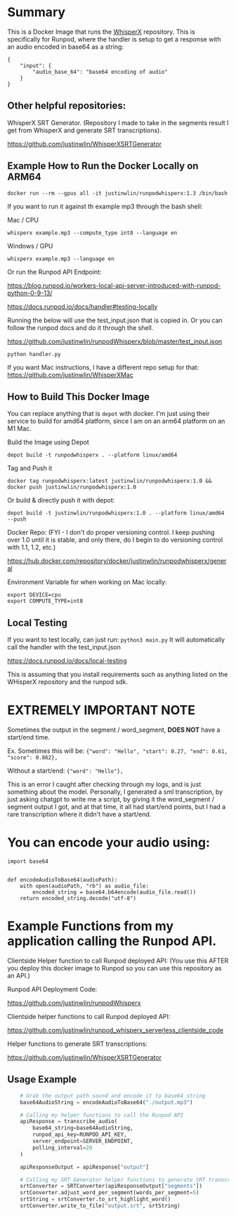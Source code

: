 # Summary

This is a Docker Image that runs the [WhisperX](https://github.com/m-bain/whisperX) repository. This is specifically for Runpod, where the handler is setup to get a response with an audio encoded in base64 as a string:

```
{
    "input": {
        "audio_base_64": "base64 encoding of audio"
    }
}
```

## Other helpful repositories:
WhisperX SRT Generator.
(Repository I made to take in the segments result I get from WhisperX and generate SRT transcriptions). 

https://github.com/justinwlin/WhisperXSRTGenerator

## Example How to Run the Docker Locally on ARM64
```
docker run --rm --gpus all -it justinwlin/runpodwhisperx:1.3 /bin/bash
```

If you want to run it against th example mp3 through the bash shell:

Mac / CPU
```
whisperx example.mp3 --compute_type int8 --language en
```

Windows / GPU
```
whisperx example.mp3 --language en
```

Or run the Runpod API Endpoint:

https://blog.runpod.io/workers-local-api-server-introduced-with-runpod-python-0-9-13/

https://docs.runpod.io/docs/handler#testing-locally

Running the below will use the test_input.json that is copied in. Or you can follow the runpod docs and do it through the shell.

https://github.com/justinwlin/runpodWhisperx/blob/master/test_input.json
```
python handler.py
```

If you want Mac instructions, I have a different repo setup for that:
https://github.com/justinwlin/WhisperXMac

## How to Build This Docker Image

You can replace anything that is `depot` with docker. I'm just using their service to build for amd64 platform, since I am on an arm64 platform on an M1 Mac.

Build the Image using Depot

```
depot build -t runpodwhisperx . --platform linux/amd64
```

Tag and Push it

```
docker tag runpodwhisperx:latest justinwlin/runpodwhisperx:1.0 && docker push justinwlin/runpodwhisperx:1.0
```

Or build & directly push it with depot:

```
depot build -t justinwlin/runpodwhisperx:1.0 . --platform linux/amd64 --push
```

Docker Repo:
(FYI - I don't do proper versioning control. I keep pushing over 1.0 until it is stable, and only there, do I
begin to do versioning control with 1.1, 1.2, etc.)

https://hub.docker.com/repository/docker/justinwlin/runpodwhisperx/general

Environment Variable for when working on Mac locally:

```
export DEVICE=cpu
export COMPUTE_TYPE=int8
```

## Local Testing

If you want to test locally, can just run:
`python3 main.py` It will automatically call the handler with the test_input.json

https://docs.runpod.io/docs/local-testing

This is assuming that you install requirements such as anything listed on the WHisperX repository and the runpod sdk.

# EXTREMELY IMPORTANT NOTE

Sometimes the output in the segment / word_segment, **DOES NOT** have a start/end time. 

Ex. Sometimes this will be:
 ```{"word": "Hello", "start": 0.27, "end": 0.61, "score": 0.862},```

Without a start/end:
 ```{"word": "Hello"},```

This is an error I caught after checking through my logs, and is just something about the model. Personally, I generated a sml transcription, by just asking chatgpt to write me a script, by giving it the word_segment / segment output I got, and at that time, it all had start/end points, but I had a rare transcription where it didn't have a start/end.
# You can encode your audio using:
```
import base64


def encodeAudioToBase64(audioPath):
    with open(audioPath, "rb") as audio_file:
        encoded_string = base64.b64encode(audio_file.read())
    return encoded_string.decode("utf-8")
```

# Example Functions from my application calling the Runpod API. 
Clientside Helper function to call Runpod deployed API:
(You use this AFTER you deploy this docker image to Runpod so you can use this repository as an API.)

Runpod API Deployment Code:

https://github.com/justinwlin/runpodWhisperx

Clientside helper functions to call Runpod deployed API:

https://github.com/justinwlin/runpod_whisperx_serverless_clientside_code

Helper functions to generate SRT transcriptions:

https://github.com/justinwlin/WhisperXSRTGenerator

## Usage Example
``` python
    # Grab the output path sound and encode it to base64 string
    base64AudioString = encodeAudioToBase64("./output.mp3")

    # Calling my helper functions to call the Runpod API
    apiResponse = transcribe_audio(
        base64_string=base64AudioString,
        runpod_api_key=RUNPOD_API_KEY,
        server_endpoint=SERVER_ENDPOINT,
        polling_interval=20
    )

    apiResponseOutput = apiResponse["output"]

    # Calling my SRT Generator helper functions to generate SRT transcriptions
    srtConverter = SRTConverter(apiResponseOutput["segments"])
    srtConverter.adjust_word_per_segment(words_per_segment=5)
    srtString = srtConverter.to_srt_highlight_word()
    srtConverter.write_to_file("output.srt", srtString)
```